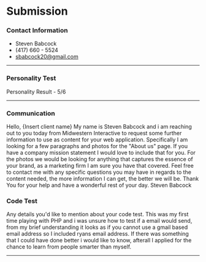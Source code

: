 # Submission

### Contact Information
- Steven Babcock
- (417) 660 - 5524
- sbabcock20@gmail.com

---

### Personality Test

Personality Result - 5/6

---

### Communication

Hello, {Insert client name}
My name is Steven Babcock and i am reaching out to you today from Midwestern Interactive to request some further information to use as content for your web application. Specifically I am looking for a few paragraphs and photos for the "About us" page. If you have a company mission statement I would love to include that for you. 
For the photos we would be looking for anything that captures the essence of your brand, as a marketing firm I am sure you have that covered.
Feel free to contact me with any specific questions you may have in regards to the content needed, the more information I can get, the better we will be.
Thank You for your help and have a wonderful rest of your day.
Steven Babcock

### Code Test

Any details you'd like to mention about your code test.
This was my first time playing with PHP and i was unsure how to test if a email would send, from my brief understanding it looks as if you cannot use a gmail based email address so I included ryans email address. If there was something that I could have done better i would like to know, afterall I applied for the chance to learn from people smarter than myself.

---

